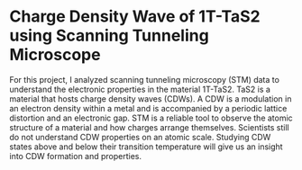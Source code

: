 # Charge Density Wave of 1T-TaS2 using Scanning Tunneling Microscope

For this project, I analyzed scanning tunneling microscopy (STM) data to understand the electronic properties in the material 1T-TaS2. TaS2 is a material that hosts charge density waves (CDWs). A CDW is a modulation in an electron density within a metal and is accompanied by a periodic lattice distortion and an electronic gap. STM is a reliable tool to observe the atomic structure of a material and how charges arrange themselves. Scientists still do not understand CDW properties on an atomic scale. Studying CDW states above and below their transition temperature will give us an insight into CDW formation and properties. 
